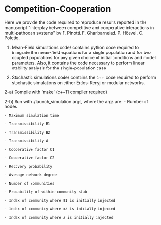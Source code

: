 # Competition-Cooperation
Here we provide the code required to reproduce results reported in the manuscript "Interplay between competitive and cooperative interactions in multi-pathogen systems" by F. Pinotti, F. Ghanbarnejad, P. Höevel, C. Poletto.

1) Mean-Field simulations code/ contains python code required to integrate the mean-field equations for a single population and for two coupled populations for any given choice of initial conditions and model parameters. Also, it contains the code necessary to perform linear stability analysis for the single-population case

2) Stochastic simulations code/ contains the c++ code required to perform stochastic simulations on either Érdos-Renyj or modular networks. 

  2-a) Compile with 'make' (c++11 compiler required)
  
  2-b) Run with ./launch_simulation args, where the args are:
    - Number of nodes
    
    - Maximum simulation time
    
    - Transmissibility B1 
    
    - Transmissibility B2
    
    - Transmissibility A
    
    - Cooperative factor C1
    
    - Cooperative factor C2
    
    - Recovery probability
    
    - Average network degree
    
    - Number of communities 
    
    - Probability of within-community stub
    
    - Index of community where B1 is initially injected 
    
    - Index of community where B2 is initially injected     
    
    - Index of community where A is initially injected     
